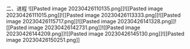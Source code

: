 二、进程
![[Pasted image 20230426110135.png]]![[Pasted image 20230426111015.png]]![[Pasted image 20230426113333.png]]![[Pasted image 20230426115717.png]]![[Pasted image 20230426141328.png]]![[Pasted image 20230426142731.png]]![[Pasted image 20230426144209.png]]![[Pasted image 20230426145130.png]]![[Pasted image 20230426150251.png]]